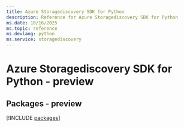 ```yaml
---
title: Azure Storagediscovery SDK for Python
description: Reference for Azure Storagediscovery SDK for Python
ms.date: 10/16/2025
ms.topic: reference
ms.devlang: python
ms.service: storagediscovery
---
```

# Azure Storagediscovery SDK for Python - preview
## Packages - preview
[!INCLUDE [packages](storagediscovery-index.md)]